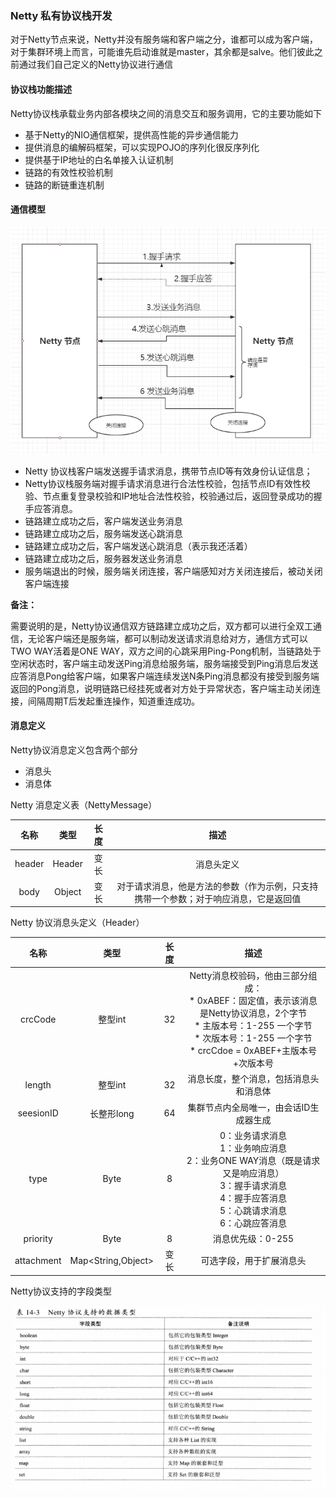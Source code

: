 ### Netty 私有协议栈开发

对于Netty节点来说，Netty并没有服务端和客户端之分，谁都可以成为客户端，对于集群环境上而言，可能谁先启动谁就是master，其余都是salve。他们彼此之前通过我们自己定义的Netty协议进行通信

#### 协议栈功能描述

Netty协议栈承载业务内部各模块之间的消息交互和服务调用，它的主要功能如下

* 基于Netty的NIO通信框架，提供高性能的异步通信能力
* 提供消息的编解码框架，可以实现POJO的序列化很反序列化
* 提供基于IP地址的白名单接入认证机制
* 链路的有效性校验机制
* 链路的断链重连机制

#### 通信模型

![1568645791392](./img/1568645791392.png)

* Netty 协议栈客户端发送握手请求消息，携带节点ID等有效身份认证信息；
* Netty协议栈服务端对握手请求消息进行合法性校验，包括节点ID有效性校验、节点重复登录校验和IP地址合法性校验，校验通过后，返回登录成功的握手应答消息。
* 链路建立成功之后，客户端发送业务消息
* 链路建立成功之后，服务端发送心跳消息
* 链路建立成功之后，客户端发送心跳消息（表示我还活着）
* 链路建立成功之后，服务器发送业务消息
* 服务端退出的时候，服务端关闭连接，客户端感知对方关闭连接后，被动关闭客户端连接

**备注：**

需要说明的是，Netty协议通信双方链路建立成功之后，双方都可以进行全双工通信，无论客户端还是服务端，都可以制动发送请求消息给对方，通信方式可以TWO WAY活着是ONE WAY，双方之间的心跳采用Ping-Pong机制，当链路处于空闲状态时，客户端主动发送Ping消息给服务端，服务端接受到Ping消息后发送应答消息Pong给客户端，如果客户端连续发送N条Ping消息都没有接受到服务端返回的Pong消息，说明链路已经挂死或者对方处于异常状态，客户端主动关闭连接，间隔周期T后发起重连操作，知道重连成功。

#### 消息定义

Netty协议消息定义包含两个部分

* 消息头
* 消息体

Netty 消息定义表（NettyMessage）

|  名称  |  类型  | 长度 |                             描述                             |
| :----: | :----: | :--: | :----------------------------------------------------------: |
| header | Header | 变长 |                          消息头定义                          |
|  body  | Object | 变长 | 对于请求消息，他是方法的参数（作为示例，只支持携带一个参数；对于响应消息，它是返回值 |

Netty 协议消息头定义（Header）

|    名称    |        类型        | 长度 |                             描述                             |
| :--------: | :----------------: | :--: | :----------------------------------------------------------: |
|  crcCode   |      整型int       |  32  | Netty消息校验码，他由三部分组成：<br />* 0xABEF：固定值，表示该消息是Netty协议消息，2个字节<br />* 主版本号：1-255 一个字节<br />* 次版本号：1-255 一个字节<br />* crcCdoe = 0xABEF+主版本号+次版本号 |
|   length   |      整型int       |  32  |            消息长度，整个消息，包括消息头和消息体            |
| seesionID  |     长整形long     |  64  |            集群节点内全局唯一，由会话ID生成器生成            |
|    type    |        Byte        |  8   | 0：业务请求消息<br />1：业务响应消息<br />2：业务ONE WAY消息（既是请求又是响应消息）<br />3：握手请求消息<br />4：握手应答消息<br />5：心跳请求消息<br />6：心跳应答消息<br /> |
|  priority  |        Byte        |  8   |                      消息优先级：0-255                       |
| attachment | Map<String,Object> | 变长 |                   可选字段，用于扩展消息头                   |

Netty协议支持的字段类型

![1568647247540](./img/1568647247540.png)
